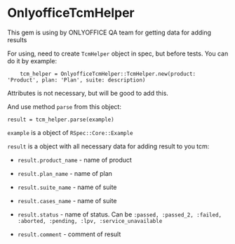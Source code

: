 # OnlyofficeTcmHelper

This gem is using by ONLYOFFICE QA team for getting data for adding results

For using, need to create `TcmHelper` object in spec, but before tests. 
You can do it by example:
```
    tcm_helper = OnlyofficeTcmHelper::TcmHelper.new(product: 'Product', plan: 'Plan', suite: description)
```

Attributes is not necessary, but will be good to add this.

And use method `parse` from this object:
```
result = tcm_helper.parse(example)
```
`example` is a object of `RSpec::Core::Example`

`result` is a object with all necessary data for adding result to you tcm:

* `result.product_name` - name of product

* `result.plan_name` - name of plan

* `result.suite_name` - name of suite

* `result.cases_name` - name of suite

* `result.status` - name of status. Can be `:passed, :passed_2, :failed, :aborted, :pending, :lpv, :service_unavailable`

* `result.comment` - comment of result
